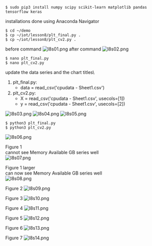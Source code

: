 ```
$ sudo pip3 install numpy scipy scikit-learn matplotlib pandas tensorflow keras
```
installations done using Anaconda Navigator


```
$ cd ~/demo
$ cp ~/iot/lesson8/plt_final.py .
$ cp ~/iot/lesson8/plt_cv2.py .
```
before command
![l8s01.png](images/l8s01.png)
after command
![l8s02.png](images/l8s02.png)

```
$ nano plt_final.py
$ nano plt_cv2.py
```
update the data series and the chart titles\
1. plt_final.py:
   - data = read_csv('cpudata - Sheet1.csv')
2. plt_cv2.py:
   - X = read_csv('cpudata - Sheet1.csv', usecols=[1])
   - y = read_csv('cpudata - Sheet1.csv', usecols=[2])

![l8s03.png](images/l8s03.png)
![l8s04.png](images/l8s04.png)
![l8s05.png](images/l8s05.png)


```
$ python3 plt_final.py
$ python3 plt_cv2.py
```
![l8s06.png](images/l8s06.png)

Figure 1\
cannot see Memory Available GB series well\
![l8s07.png](images/l8s07.png)

Figure 1 larger\
can now see Memory Available GB series well\
![l8s08.png](images/l8s08.png)

Figure 2
![l8s09.png](images/l8s09.png)

Figure 3
![l8s10.png](images/l8s10.png)

Figure 4
![l8s11.png](images/l8s11.png)

Figure 5
![l8s12.png](images/l8s12.png)

Figure 6
![l8s13.png](images/l8s13.png)

Figure 7
![l8s14.png](images/l8s14.png)
